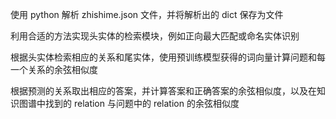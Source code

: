 使用 python 解析 zhishime.json 文件，并将解析出的 dict 保存为文件

利用合适的方法实现头实体的检索模块，例如正向最大匹配或命名实体识别

根据头实体检索相应的关系和尾实体，使用预训练模型获得的词向量计算问题和每一个关系的余弦相似度

根据预测的关系取出相应的答案，并计算答案和正确答案的余弦相似度，以及在知识图谱中找到的 relation 与问题中的 relation 的余弦相似度